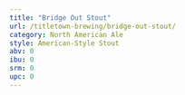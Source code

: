 ```yaml
---
title: "Bridge Out Stout"
url: /titletown-brewing/bridge-out-stout/
category: North American Ale
style: American-Style Stout
abv: 0
ibu: 0
srm: 0
upc: 0
---
```


